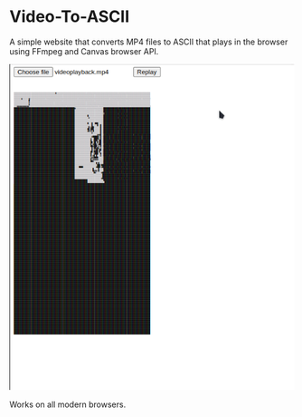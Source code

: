 # Video-To-ASCII

A simple website that converts MP4 files to ASCII that plays in the browser using FFmpeg and Canvas browser API.

![](https://github.com/Bsodoge/Video-To-ASCII/blob/main/Video%20To%20ASCII.gif)

Works on all modern browsers.
